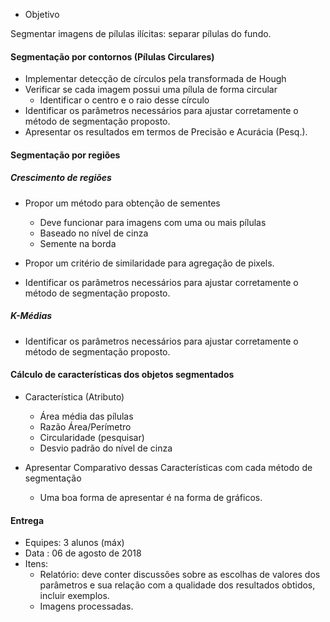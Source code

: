 * Objetivo 

Segmentar imagens de pílulas ilícitas: separar pílulas do fundo.

#### Segmentação por contornos (Pílulas Circulares)

+ Implementar detecção de círculos pela transformada de Hough
+ Verificar se cada imagem possui uma pílula de forma circular
  + Identificar o centro e o raio desse círculo
+ Identificar os parâmetros necessários para ajustar 
  corretamente o método de segmentação proposto. 
+ Apresentar os resultados em termos de Precisão e Acurácia (Pesq.).


#### Segmentação por regiões

##### Crescimento de regiões
+ Propor um método para obtenção de sementes
  + Deve funcionar para imagens com uma ou mais pílulas
  + Baseado no nível de cinza
  + Semente na borda

+ Propor um critério de similaridade para agregação de pixels.
+ Identificar os parâmetros necessários para ajustar corretamente o método de segmentação proposto. 


##### K-Médias

+ Identificar os parâmetros necessários para ajustar corretamente o método de segmentação proposto. 


#### Cálculo de características dos objetos segmentados

+ Característica (Atributo)
  + Área média das pílulas
  + Razão Área/Perímetro
  + Circularidade (pesquisar)
  + Desvio padrão do nível de cinza

+ Apresentar Comparativo dessas Características com cada método de segmentação
  + Uma boa forma de apresentar é na forma de gráficos.


#### Entrega

+ Equipes: 3 alunos (máx)
+ Data : 06 de agosto de 2018
+ Itens:
  + Relatório: deve conter discussões sobre as escolhas de valores dos parâmetros e sua relação com a qualidade dos resultados obtidos, incluir exemplos. 
  + Imagens processadas. 

